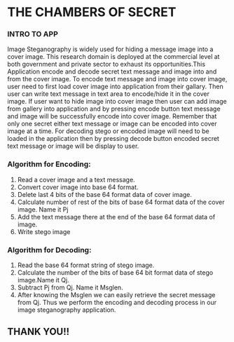 # THE CHAMBERS OF SECRET

### INTRO TO APP
Image Steganography is widely used for hiding a message image into a cover image. This research domain is deployed at the commercial level at both government and private sector to exhaust its opportunities.This Application encode and decode secret text message and image into and from the cover image. To encode text message and image into cover image, user need to first load cover image into application from their gallary. Then user can write text message in text area to encode/hide it in the cover image. If user want to hide image into cover image then user can add image from gallery into application and by pressing encode button text message and image will be successfully encode into cover image. Remember that only one secret either text message or image can be encoded into cover image at a time. For decoding stego or encoded image will need to be loaded in the application then by pressing decode button encoded secret text message or image will be display to user.

### Algorithm for Encoding:
1. Read a cover image and a text message.
2. Convert cover image into base 64 format.
3. Delete last 4 bits of the base 64 format data of cover image.
4. Calculate number of rest of the bits of base 64 format data of the cover image. Name it Pj
5. Add the text message there at the end of the base 64 format data of image.
6. Write stego image

### Algorithm for Decoding:
1. Read the base 64 format string of stego image.
2. Calculate the number of the bits of base 64 bit format data of stego image.Name it Qj.
3. Subtract Pj from Qj. Name it Msglen.
4. After knowing the Msglen we can easily retrieve the secret message from Qj. Thus we perform the encoding and decoding process in our image steganography application.

## THANK YOU!!
